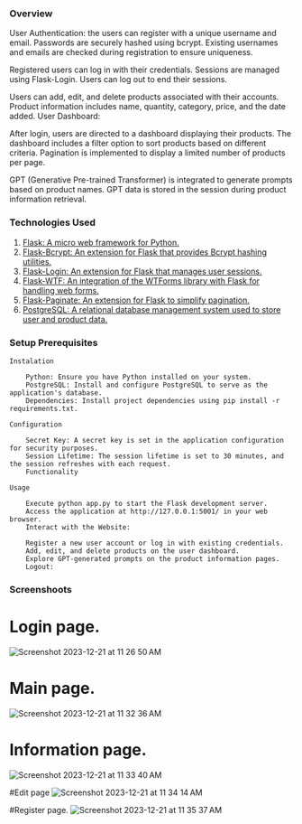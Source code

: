 

### Overview

User Authentication: the users can register with a unique username and email. Passwords are securely hashed using bcrypt.
Existing usernames and emails are checked during registration to ensure uniqueness.

Registered users can log in with their credentials. Sessions are managed using Flask-Login. Users can log out to end their sessions.

Users can add, edit, and delete products associated with their accounts. Product information includes name, quantity, category, price, and the date added.
User Dashboard:

After login, users are directed to a dashboard displaying their products. The dashboard includes a filter option to sort products based on different criteria.
Pagination is implemented to display a limited number of products per page.

GPT (Generative Pre-trained Transformer) is integrated to generate prompts based on product names. GPT data is stored in the session during product information retrieval.


### Technologies Used

1. [Flask: A micro web framework for Python.](https://flask.palletsprojects.com/en/2.3.x/)
2. [Flask-Bcrypt: An extension for Flask that provides Bcrypt hashing utilities.](https://flask-bcrypt.readthedocs.io/en/1.0.1/)
3. [Flask-Login: An extension for Flask that manages user sessions.](https://flask-login.readthedocs.io/en/latest/)
4. [Flask-WTF: An integration of the WTForms library with Flask for handling web forms.](https://flask-wtf.readthedocs.io/en/1.2.x/)
5. [Flask-Paginate: An extension for Flask to simplify pagination.](https://flask-sqlalchemy.palletsprojects.com/en/3.0.x/pagination/)
6. [PostgreSQL: A relational database management system used to store user and product data.](https://www.postgresql.org/)


###  Setup Prerequisites
```
Instalation

    Python: Ensure you have Python installed on your system.
    PostgreSQL: Install and configure PostgreSQL to serve as the application's database.
    Dependencies: Install project dependencies using pip install -r requirements.txt.

Configuration

    Secret Key: A secret key is set in the application configuration for security purposes.
    Session Lifetime: The session lifetime is set to 30 minutes, and the session refreshes with each request.
    Functionality

Usage

    Execute python app.py to start the Flask development server.
    Access the application at http://127.0.0.1:5001/ in your web browser.
    Interact with the Website:

    Register a new user account or log in with existing credentials.
    Add, edit, and delete products on the user dashboard.
    Explore GPT-generated prompts on the product information pages.
    Logout:

```

### Screenshoots 

# Login page.
![Screenshot 2023-12-21 at 11 26 50 AM](https://github.com/gustavoperess/Inventory-Management-System/assets/32426662/8dab6109-f1b1-48e3-bd53-ac161604d260)

# Main page.
![Screenshot 2023-12-21 at 11 32 36 AM](https://github.com/gustavoperess/Inventory-Management-System/assets/32426662/9ebd7767-858a-4699-bcdb-fad2cdc42ec1)

# Information page. 
![Screenshot 2023-12-21 at 11 33 40 AM](https://github.com/gustavoperess/Inventory-Management-System/assets/32426662/cb8eba2f-6a61-4166-832c-f41fa9bc848f)

#Edit page
![Screenshot 2023-12-21 at 11 34 14 AM](https://github.com/gustavoperess/Inventory-Management-System/assets/32426662/6e7fbd19-f33b-499c-8edb-02844bb3b860)

#Register page. 
![Screenshot 2023-12-21 at 11 35 37 AM](https://github.com/gustavoperess/Inventory-Management-System/assets/32426662/f58360ae-9967-400e-b10a-93c8ac5f82e4)



